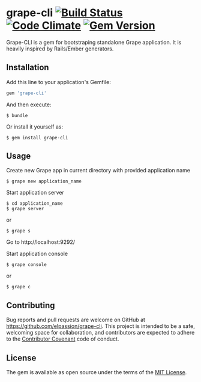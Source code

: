 # grape-cli [![Build Status](https://travis-ci.org/elpassion/grape-cli.svg?branch=master)](https://travis-ci.org/elpassion/grape-cli) [![Code Climate](https://codeclimate.com/github/elpassion/grape-cli/badges/gpa.svg)](https://codeclimate.com/github/elpassion/grape-cli) [![Gem Version](https://badge.fury.io/rb/grape-cli.svg)](http://badge.fury.io/rb/grape-cli)

Grape-CLI is a gem for bootstraping standalone Grape application. 
It is heavily inspired by Rails/Ember generators.

## Installation

Add this line to your application's Gemfile:

```ruby
gem 'grape-cli'
```

And then execute:

    $ bundle

Or install it yourself as:

    $ gem install grape-cli

## Usage
Create new Grape app in current directory with provided application name

    $ grape new application_name
    
Start application server

    $ cd application_name
    $ grape server
or 

    $ grape s
Go to http://localhost:9292/

Start application console

    $ grape console
or 

    $ grape c


## Contributing

Bug reports and pull requests are welcome on GitHub at https://github.com/elpassion/grape-cli. This project is intended to be a safe, welcoming space for collaboration, and contributors are expected to adhere to the [Contributor Covenant](contributor-covenant.org) code of conduct.


## License

The gem is available as open source under the terms of the [MIT License](http://opensource.org/licenses/MIT).

